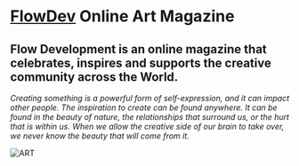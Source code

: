 # [FlowDev](https://tamudashe.github.io/FlowDev-Art-Margazine/) Online Art Magazine



## **Flow Development is an online magazine that celebrates, inspires and supports the creative community across the World.**

_Creating something is a powerful form of self-expression, and it can impact other people. The inspiration to create can be found anywhere. It can be found in the beauty of nature, the relationships that surround us, or the hurt that is within us. When we allow the creative side of our brain to take over, we never know the beauty that will come from it._

![ART](https://images.pexels.com/photos/207896/pexels-photo-207896.jpeg?auto=compress&cs=tinysrgb&dpr=2&h=750&w=1260)
